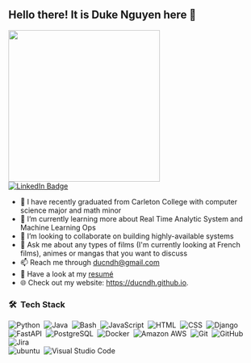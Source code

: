 ## Hello there! It is Duke Nguyen here 👋



<div id="header" align="left">
  <img src="https://media.giphy.com/media/k0ijJhqrUP4T2EvmJ1/giphy.gif" width="300"/>
</div>


<div id="badges">
  <a href="[your-linkedin-URL](https://www.linkedin.com/in/ducndh/)">
    <img src="https://img.shields.io/badge/LinkedIn-blue?style=for-the-badge&logo=linkedin&logoColor=white" alt="LinkedIn Badge"/>
  </a>
</div>
                                                                                  
- 🔭 I have recently graduated from Carleton College with computer science major and math minor
- 🌱 I’m currently learning more about Real Time Analytic System and Machine Learning Ops
- 👯 I’m looking to collaborate on building highly-available systems
- 💬 Ask me about any types of films (I'm currently looking at French films), animes or mangas that you want to discuss
- 📫 Reach me through ducndh@gmail.com
- 📄 Have a look at my [resumé](https://github.com/ducndh/ducndh.github.io/blob/main/images/CV-DucNguyen-Oct2022.pdf)
- 🌐 Check out my website: https://ducndh.github.io.

### 🛠 &nbsp;Tech Stack
![Python](https://img.shields.io/badge/-Python-05122A?style=flat&logo=python)&nbsp;
![Java](https://img.shields.io/badge/-Java-05122A?style=flat&logo=Java&logoColor=FFA518)&nbsp;
![Bash](https://img.shields.io/badge/-Bash-05122A?style=flat&logo=gnubash&logoColor=808080)&nbsp;
![JavaScript](https://img.shields.io/badge/-JavaScript-05122A?style=flat&logo=javascript)&nbsp;
![HTML](https://img.shields.io/badge/-HTML-05122A?style=flat&logo=HTML5)&nbsp;
![CSS](https://img.shields.io/badge/-CSS-05122A?style=flat&logo=CSS3&logoColor=1572B6)&nbsp;
![Django](https://img.shields.io/badge/-Django-05122A?style=flat&logo=Django&logoColor=CC0000)\
![FastAPI](https://img.shields.io/badge/-FastAPI-05122A?style=flat&logo=FastAPI&logoColor=009688)&nbsp;
![PostgreSQL](https://img.shields.io/badge/-PostgreSQL-05122A?style=flat&logo=PostgreSQL&logoColor=4169E1)&nbsp;
![Docker](https://img.shields.io/badge/-Docker-05122A?style=flat&logo=docker&logoColor=2496ED)&nbsp;
![Amazon AWS](https://img.shields.io/badge/-Amazon%20AWS-05122A?style=flat&logo=amazon-AWS&logoColor=FF9900)&nbsp;
![Git](https://img.shields.io/badge/-Git-05122A?style=flat&logo=git)&nbsp;
![GitHub](https://img.shields.io/badge/-GitHub-05122A?style=flat&logo=github)&nbsp;
![Jira](https://img.shields.io/badge/-Jira-05122A?style=flat&logo=jira&logoColor=0052CC)\
![ubuntu](https://img.shields.io/badge/-Ubuntu-05122A?style=flat&logo=ubuntu&logoColor=E95420)&nbsp;
![Visual Studio Code](https://img.shields.io/badge/-Visual%20Studio%20Code-05122A?style=flat&logo=visual-studio-code&logoColor=007ACC)&nbsp;
